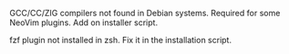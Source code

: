 GCC/CC/ZIG compilers not found in Debian systems. Required for some NeoVim plugins. Add on installer script.

fzf plugin not installed in zsh. Fix it in the installation script.
